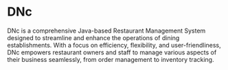 # DNc
DNc is a comprehensive Java-based Restaurant Management System designed to streamline and enhance the operations of dining establishments. With a focus on efficiency, flexibility, and user-friendliness, DNc empowers restaurant owners and staff to manage various aspects of their business seamlessly, from order management to inventory tracking.
